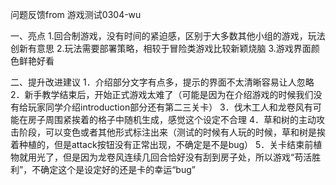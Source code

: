 问题反馈from 游戏测试0304-wu

一、亮点
1.回合制游戏，没有时间的紧迫感，区别于大多数其他小组的游戏，玩法创新有意思
2.玩法需要部署策略，相较于冒险类游戏比较新颖烧脑
3.游戏界面颜色鲜艳好看

二、提升改进建议
1．介绍部分文字有点多，提示的界面不太清晰容易让人忽略
2．新手教学结束后，开始正式游戏太难了（可能是因为在介绍游戏的时候我们没有给玩家同学介绍introduction部分还有第二三关卡）
3．伐木工人和龙卷风有可能在房子周围紧挨着的格子中随机生成，感觉这个设定不合理
4．草和树的主动攻击阶段，可以变色或者其他形式标注出来（测试的时候有人玩的时候，草和树是挨着种植的，但是attack按钮没有正常出现，不确定是不是bug）
5．关卡结束前植物就用光了，但是因为龙卷风连续几回合恰好没有刮到房子处，所以游戏“苟活胜利”，不确定这个是设定好的还是卡的幸运“bug”
